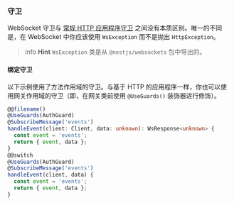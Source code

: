 ### 守卫

WebSocket 守卫与 [常规 HTTP 应用程序守卫](/guards) 之间没有本质区别。唯一的不同是，在 WebSocket 中你应该使用 `WsException` 而不是抛出 `HttpException`。

> info **Hint** `WsException` 类是从 `@nestjs/websockets` 包中导出的。

#### 绑定守卫

以下示例使用了方法作用域的守卫。与基于 HTTP 的应用程序一样，你也可以使用网关作用域的守卫（即，在网关类前使用 `@UseGuards()` 装饰器进行修饰）。

```typescript
@@filename()
@UseGuards(AuthGuard)
@SubscribeMessage('events')
handleEvent(client: Client, data: unknown): WsResponse<unknown> {
  const event = 'events';
  return { event, data };
}
@@switch
@UseGuards(AuthGuard)
@SubscribeMessage('events')
handleEvent(client, data) {
  const event = 'events';
  return { event, data };
}
```
